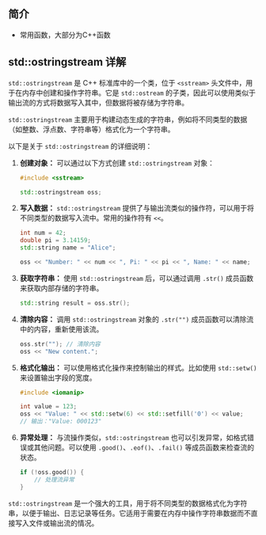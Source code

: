 ## 简介

+ 常用函数，大部分为C++函数

## std::ostringstream 详解

`std::ostringstream` 是 C++ 标准库中的一个类，位于 `<sstream>` 头文件中，用于在内存中创建和操作字符串。它是 `std::ostream` 的子类，因此可以使用类似于输出流的方式将数据写入其中，但数据将被存储为字符串。

`std::ostringstream` 主要用于构建动态生成的字符串，例如将不同类型的数据（如整数、浮点数、字符串等）格式化为一个字符串。

以下是关于 `std::ostringstream` 的详细说明：

1. **创建对象：** 可以通过以下方式创建 `std::ostringstream` 对象：

   ```cpp
   #include <sstream>

   std::ostringstream oss;
   ```

2. **写入数据：** `std::ostringstream` 提供了与输出流类似的操作符，可以用于将不同类型的数据写入流中。常用的操作符有 `<<`。

   ```cpp
   int num = 42;
   double pi = 3.14159;
   std::string name = "Alice";

   oss << "Number: " << num << ", Pi: " << pi << ", Name: " << name;
   ```

3. **获取字符串：** 使用 `std::ostringstream` 后，可以通过调用 `.str()` 成员函数来获取内部存储的字符串。

   ```cpp
   std::string result = oss.str();
   ```

4. **清除内容：** 调用 `std::ostringstream` 对象的 `.str("")` 成员函数可以清除流中的内容，重新使用该流。

   ```cpp
   oss.str(""); // 清除内容
   oss << "New content.";
   ```

5. **格式化输出：** 可以使用格式化操作来控制输出的样式。比如使用 `std::setw()` 来设置输出字段的宽度。

   ```cpp
   #include <iomanip>

   int value = 123;
   oss << "Value: " << std::setw(6) << std::setfill('0') << value;
   // 输出："Value: 000123"
   ```

6. **异常处理：** 与流操作类似，`std::ostringstream` 也可以引发异常，如格式错误或其他问题。可以使用 `.good()`、`.eof()`、`.fail()` 等成员函数来检查流的状态。

   ```cpp
   if (!oss.good()) {
       // 处理流异常
   }
   ```

`std::ostringstream` 是一个强大的工具，用于将不同类型的数据格式化为字符串，以便于输出、日志记录等任务。它适用于需要在内存中操作字符串数据而不直接写入文件或输出流的情况。
